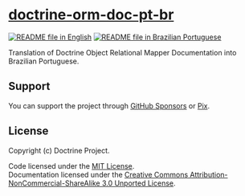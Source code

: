 # [doctrine-orm-doc-pt-br][portal-link]

[![README file in English][readme-badge-en]][readme-lang-en]
[![README file in Brazilian Portuguese][readme-badge-pt-br]][readme-lang-pt-br]

Translation of Doctrine Object Relational Mapper Documentation into Brazilian
Portuguese.

## Support

You can support the project through [GitHub Sponsors][sponsor-github] or
[Pix][sponsor-pix].

## License

Copyright (c) Doctrine Project.

Code licensed under the [MIT License][license-mit].<br>
Documentation licensed under the
[Creative Commons Attribution-NonCommercial-ShareAlike 3.0 Unported License][license-cc].

[license-cc]: docs/LICENSE.md

[license-mit]: LICENSE

[portal-link]: https://docs.dev.br/pt-br/docs/doctrine/orm/doc/

[readme-badge-en]: https://img.shields.io/badge/lang-en-blue.svg

[readme-badge-pt-br]: https://img.shields.io/badge/lang-pt--br-dark--green.svg

[readme-lang-en]: README.EN.md

[readme-lang-pt-br]: README.md

[sponsor-github]: https://github.com/sponsors/docsdevbr

[sponsor-pix]: https://docs.dev.br/pt-br/support-us
